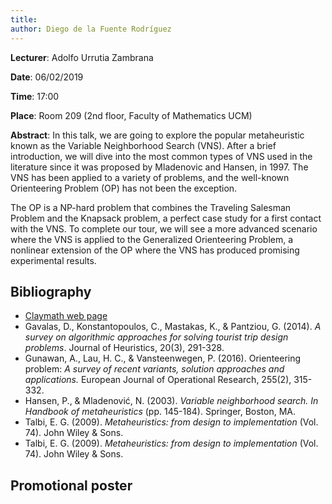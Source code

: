 ```yaml
---
title: 
author: Diego de la Fuente Rodríguez
---
```

**Lecturer**: Adolfo Urrutia Zambrana

**Date**: 06/02/2019

**Time**: 17:00

**Place**: Room 209 (2nd floor, Faculty of Mathematics UCM)

**Abstract**: In this talk, we are going to explore the popular metaheuristic known as the Variable Neighborhood Search (VNS). 
After a brief introduction, we will dive into the most common types of VNS used in the literature since it was proposed by 
Mladenovic and Hansen, in 1997. The VNS has been applied to a variety of problems, and the well-known Orienteering Problem (OP) has not been the
exception. 

The OP is a NP-hard problem that combines the Traveling Salesman Problem and the Knapsack problem, a perfect case study 
for a first contact with the VNS. To complete our tour, we will see a more advanced scenario where the VNS is applied to the
Generalized Orienteering Problem, a nonlinear extension of the OP where the VNS has produced promising experimental results.


## Bibliography

* [Claymath web page](http://www.claymath.org/millennium-problems)
* Gavalas, D., Konstantopoulos, C., Mastakas, K., & Pantziou, G. (2014). 
*A survey on algorithmic approaches for solving tourist trip design problems*. Journal of Heuristics, 20(3), 291-328.
* Gunawan, A., Lau, H. C., & Vansteenwegen, P. (2016). Orienteering problem: 
*A survey of recent variants, solution approaches and applications.* European Journal of Operational Research, 255(2), 315-332.
* Hansen, P., & Mladenović, N. (2003). 
*Variable neighborhood search. In Handbook of metaheuristics* (pp. 145-184). Springer, Boston, MA.
* Talbi, E. G. (2009). *Metaheuristics: from design to implementation* (Vol. 74). John Wiley & Sons.
* Talbi, E. G. (2009). *Metaheuristics: from design to implementation* (Vol. 74). John Wiley & Sons.

## Promotional poster
